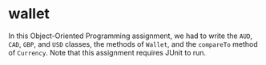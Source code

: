 # wallet
In this Object-Oriented Programming assignment, we had to write the `AUD`, `CAD`, `GBP`, and `USD` classes, the methods of `Wallet`, and the `compareTo` method of `Currency`.
Note that this assignment requires JUnit to run.
